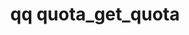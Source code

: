 ---
category: quota
command: quota_get_quota
keywords: qq, qq_cli, quota_get_quota
optional_options:
- alternate: []
  help: Path name
  name: --path
  required: false
- alternate: []
  help: File ID
  name: --id
  required: false
permalink: /qq-cli-command-guide/quota/quota_get_quota.html
positional_options: []
sidebar: qq_cli_command_reference_sidebar
summary: This section explains how to use the <code>qq quota_get_quota</code> command.
synopsis: Get a directory quota
title: qq quota_get_quota
usage: qq quota_get_quota [-h] [--path PATH] [--id ID]

---